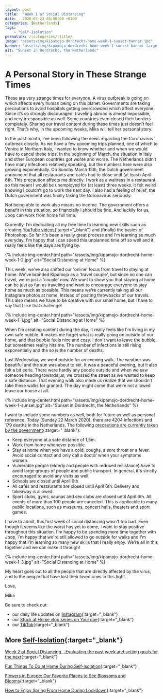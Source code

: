 ```yaml
---
layout: post
title:  "Week 1 of Social Distancing"
date:   2020-03-23 08:00:00 +0100
categories: [Netherlands]
tags:
    - "Self-Isolation"
permalink: /:categories/:title/
image: "assets/img/kipamojo-dordrecht-home-week-1-sunset-banner.jpg"
banner: "assets/img/kipamojo-dordrecht-home-week-1-sunset-banner-large.jpg"
alt: "Sunset in Dordrecht, the Netherlands"
---
```


# A Personal Story in These Strange Times

These are very strange times for everyone. A virus outbreak is going on which affects every human being on this planet. Governments are taking precautions to avoid hospitals getting overcrowded which affect everyone. Since it’s so strongly discouraged, traveling abroad is almost impossible, and very irresponsible as well. Some countries even closed their borders completely. Sharing our travel content during these times just doesn’t feel right. That’s why, in the upcoming weeks, Mika will tell her personal story. 

In the past month, I’ve been following the news regarding the Coronavirus outbreak closely. As we have a few upcoming trips planned, one of which to Venice in Northern Italy, I wanted to know whether and when we would have to cancel these trips. In the beginning of March, the situation in Italy and other European countries got worse and worse. The Netherlands didn’t have many infections relatively speaking, but the numbers here were also growing exponentially. On Sunday March 15th, the Dutch government announced that all restaurants and cafés had to close until (at least) April 6th. This precaution affects me directly. I work as a waitress in a restaurant, so this meant I would be unemployed for (at least) three weeks. It felt weird knowing I couldn’t go to work the next day. I also had a feeling of relief; the Dutch government was finally taking the Coronavirus seriously. 

Not being able to work also means no income. The government offers a benefit in this situation, so financially I should be fine. And luckily for us, Joop can work from home full time. 

Currently, I’m dedicating all my free time to learning new skills such as creating [YouTube videos][kipamojo youtube]{:target="_blank"} and (finally) the basics of Photoshop. So far it's been a really great process and I'm learning so much everyday. I'm happy that I can spend this unplanned time off so well and it really feels like the days are flying by. 

{% include img-center.html path="/assets/img/kipamojo-dordrecht-home-week-1-2.jpg" alt="Social Distancing at Home" %}

This week, we've also shifted our 'online' focus from travel to staying at home. We've branded Kipamojo as a 'travel couple', but since no one can travel, we're just a 'couple' now. We want to show you that staying at home can be just as fun as traveling and want to encourage everyone to stay home as much as possible. This means we're currently taking all our Instagram photos at home, instead of posting throwbacks of our travels. This also means we have to be creative with our small home, but I have to say that I like that challenge! 

{% include img-center.html path="/assets/img/kipamojo-dordrecht-home-week-1-1.jpg" alt="Social Distancing at Home" %}

When I'm creating content during the day, it really feels like I'm living in my own safe bubble. It makes me forget what is really going on outside of our home, and that bubble feels nice and cozy. I don't want to leave the bubble, but sometimes reality hits me. The number of infections is still rising exponentially and the so is the number of deaths. 

Last Wednesday, we went outside for an evening walk. The weather was beautiful and the sun was about to set. It was a peaceful evening, but it also felt a bit eerie. There were hardly any people outside and when we saw someone heading towards us, we crossed the street as we wanted to keep a safe distance. That evening walk also made us realize that we shouldn't take these walks for granted. The day might come that we’re not allowed leave our house at all. 

{% include img-center.html path="/assets/img/kipamojo-dordrecht-home-week-1-sunset.jpg" alt="Sunset in Dordrecht, the Netherlands" %}

I want to include some numbers as well, both for future as well as personal reference. Today (Sunday 22 March 2020), there are 4204 infections and 179 deaths in the Netherlands. The following [precautions are currently taken by the government][precautions government]{:target="_blank"}:
- Keep everyone at a safe distance of 1,5m. 
- Work from home whenever possible. 
- Stay at home when you have a cold, coughs, a sore throat or a fever. Avoid social contact and only call a doctor when your symptoms worsen. 
- Vulnerable people (elderly and people with reduced resistance) have to avoid large groups of people and public transport. In general, it's strictly encouraged to avoid any visits as well. 
- Schools are closed until April 6th.
- All cafés and restaurants are closed until April 6th. Delivery and takeaway is allowed. 
- Sport clubs, gyms, saunas and sex clubs are closed until April 6th. All events of more than 100 people are canceled. This is applicable to many public locations, such as museums, concert halls, theaters and sport games. 

I have to admit, this first week of social distancing wasn't too bad. Even though it seems like the worst has yet to come, I want to stay positive throughout this situation. I'm happy to be spending more time together with Joop, I'm happy that we're still allowed to go outside for walks and I'm happy that I'm learning so many new skills that I really enjoy. We're all in this together and we can make it through! 

{% include img-center.html path="/assets/img/kipamojo-dordrecht-home-week-1-3.jpg" alt="Social Distancing at Home" %}
 
My heart goes out to all the people that are directly affected by the virus, and to the people that have lost their loved ones in this fight. 

Love, 

Mika

Be sure to check out:
- our daily life updates on [Instagram][instagram]{:target="_blank"}
- our [Stuck at Home vlog series on YouTube][kipamojo youtube]{:target="_blank"}
- our [TikTok][kipamojo tiktok]{:target="_blank"}

## More [Self-Isolation][self-isolation]{:target="_blank"}

[Week 2 of Social Distancing - Evaluating the past week and setting goals for the next][week 2 sd]{:target="_blank"}

[Fun Things To Do at Home During Self-Isolation][things to do self-isolation]{:target="_blank"}

[Flowers in Europe: Our Favorite Places to See Blossoms and Blooms][flowers europe]{:target="_blank"}

[How to Enjoy Spring From Home During Lockdown][spring lockdown]{:target="_blank"}

[week 2 sd]: https://kipamojo.world/netherlands/Week-2-of-Social-Distancing/ 
[self-isolation]: https://kipamojo.world/tags.html#self-isolation 
[instagram]: https://instagram.com/kipamojo 
[precautions government]: https://www.rijksoverheid.nl/onderwerpen/coronavirus-covid-19/veelgestelde-vragen-over-de-aanpak-van-het-nieuwe-coronavirus-in-nederland 
[kipamojo youtube]: https://www.youtube.com/channel/UC1k4_eUajFuNQSgSf1MiFXg 
[kipamojo tiktok]: https://www.tiktok.com/@kipamojo 
[things to do self-isolation]: https://kipamojo.world/netherlands/Fun-Things-To-Do-at-Home-During-Self-Isolation/
[flowers europe]: https://kipamojo.world/europe/Flowers-in-Europe-Our-Favorite-Places-to-See-Blossoms-and-Blooms/ 
[spring lockdown]: https://kipamojo.world/netherlands/How-to-Enjoy-Spring-From-Home-During-Lockdown/
